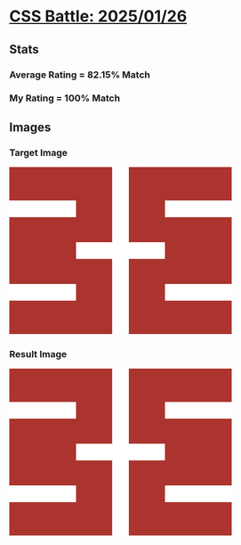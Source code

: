 # [CSS Battle: 2025/01/26](https://cssbattle.dev/play/u53Je0gh7cGq3McTVVLM)

## Stats

### Average Rating = 82.15% Match

### My Rating = 100% Match

## Images

### Target Image

![](./images/target.png)

### Result Image

![](./images/result.png)
